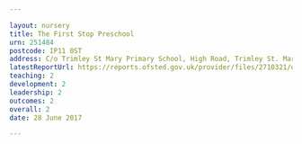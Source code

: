 ```yaml
---

layout: nursery
title: The First Stop Preschool
urn: 251484
postcode: IP11 0ST
address: C/o Trimley St Mary Primary School, High Road, Trimley St. Mary, Felixstowe, IP11 0ST
latestReportUrl: https://reports.ofsted.gov.uk/provider/files/2710321/urn/251484.pdf
teaching: 2
development: 2
leadership: 2
outcomes: 2
overall: 2
date: 28 June 2017

---
```

